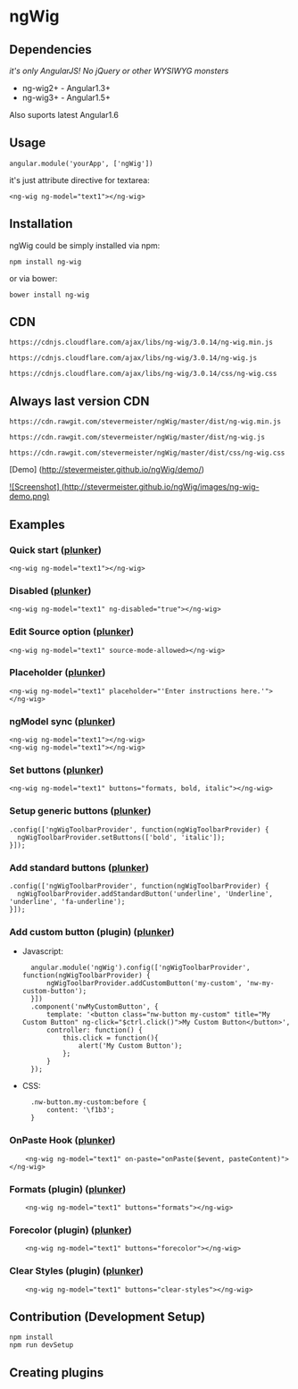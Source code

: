 ngWig
=====

## Dependencies

*it's only AngularJS! No jQuery or other WYSIWYG monsters*

 - ng-wig2+ - Angular1.3+
 - ng-wig3+ - Angular1.5+
 
 Also suports latest Angular1.6


## Usage

    angular.module('yourApp', ['ngWig'])

it's just attribute directive for textarea:

    <ng-wig ng-model="text1"></ng-wig>

## Installation

ngWig could be simply installed via npm:

    npm install ng-wig

or via bower:

    bower install ng-wig

## CDN

    https://cdnjs.cloudflare.com/ajax/libs/ng-wig/3.0.14/ng-wig.min.js

    https://cdnjs.cloudflare.com/ajax/libs/ng-wig/3.0.14/ng-wig.js

    https://cdnjs.cloudflare.com/ajax/libs/ng-wig/3.0.14/css/ng-wig.css

## Always last version CDN
    https://cdn.rawgit.com/stevermeister/ngWig/master/dist/ng-wig.min.js

    https://cdn.rawgit.com/stevermeister/ngWig/master/dist/ng-wig.js

    https://cdn.rawgit.com/stevermeister/ngWig/master/dist/css/ng-wig.css


[Demo] (http://stevermeister.github.io/ngWig/demo/)

[![Screenshot] (http://stevermeister.github.io/ngWig/images/ng-wig-demo.png)](http://stevermeister.github.io/ngWig/demo/)


## Examples

### Quick start ([plunker](https://plnkr.co/edit/IaTeHRUdWU1WUJnUiftl?p=preview))

    <ng-wig ng-model="text1"></ng-wig>

### Disabled ([plunker](https://plnkr.co/edit/og1wRflbWfqyC8S4edzs?p=preview))

    <ng-wig ng-model="text1" ng-disabled="true"></ng-wig>

### Edit Source option ([plunker](https://plnkr.co/edit/JVOI2l2gnZMKORMWjAEZ?p=preview))

    <ng-wig ng-model="text1" source-mode-allowed></ng-wig>

### Placeholder ([plunker](https://plnkr.co/edit/yXZkpyHcb47rbXfTHs31?p=preview))

    <ng-wig ng-model="text1" placeholder="'Enter instructions here.'"></ng-wig>

### ngModel sync ([plunker](https://plnkr.co/edit/8owI0CDjoos8DArlc10g?p=preview))

    <ng-wig ng-model="text1"></ng-wig>
    <ng-wig ng-model="text1"></ng-wig>

### Set buttons ([plunker](https://plnkr.co/edit/9Fjqwnf74jJAKNx2cMYI?p=preview))

    <ng-wig ng-model="text1" buttons="formats, bold, italic"></ng-wig>

### Setup generic buttons ([plunker](https://plnkr.co/edit/XteWPwo0eQ1gz4L6cpDr?p=preview))

    .config(['ngWigToolbarProvider', function(ngWigToolbarProvider) {
      ngWigToolbarProvider.setButtons(['bold', 'italic']);
    }]);

### Add standard buttons ([plunker](https://plnkr.co/edit/Avi90RnnoTPGWzosQHQo?p=preview))

    .config(['ngWigToolbarProvider', function(ngWigToolbarProvider) {
      ngWigToolbarProvider.addStandardButton('underline', 'Underline', 'underline', 'fa-underline');
    }]);

### Add custom button (plugin) ([plunker](https://plnkr.co/edit/Ik2fmPzDu6ecifUqVICv?p=preview))

- Javascript:

        angular.module('ngWig').config(['ngWigToolbarProvider', function(ngWigToolbarProvider) {
            ngWigToolbarProvider.addCustomButton('my-custom', 'nw-my-custom-button');
        }])
        .component('nwMyCustomButton', {
            template: '<button class="nw-button my-custom" title="My Custom Button" ng-click="$ctrl.click()">My Custom Button</button>',
            controller: function() {
                this.click = function(){
                    alert('My Custom Button');
                };
            }
        });

- CSS:

        .nw-button.my-custom:before {
            content: '\f1b3';
        }

### OnPaste Hook ([plunker](https://plnkr.co/edit/dsvfoDZw8CPVrNo9R6Bv?p=preview))

        <ng-wig ng-model="text1" on-paste="onPaste($event, pasteContent)"></ng-wig>

### Formats (plugin) ([plunker](https://plnkr.co/edit/TgKThPQjlG4ctzGYk6Kq?p=preview))
        <ng-wig ng-model="text1" buttons="formats"></ng-wig>

### Forecolor (plugin) ([plunker](https://plnkr.co/edit/2hmkjBJHs7tTyOU7TDIH?p=preview))
        <ng-wig ng-model="text1" buttons="forecolor"></ng-wig>

### Clear Styles (plugin) ([plunker](https://plnkr.co/edit/j8FtcMAVkLSztZ6V0ION?p=preview))
        <ng-wig ng-model="text1" buttons="clear-styles"></ng-wig>

## Contribution (Development Setup)

    npm install
    npm run devSetup


## Creating plugins
